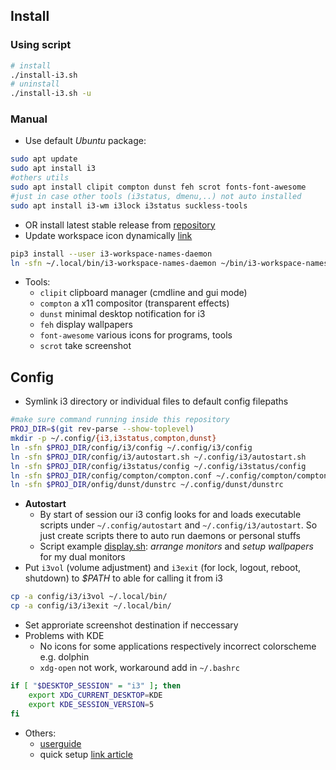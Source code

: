 ## Install
### Using script
```sh
# install
./install-i3.sh
# uninstall
./install-i3.sh -u
```

### Manual

* Use default *Ubuntu* package:
```sh
sudo apt update
sudo apt install i3
#others utils
sudo apt install clipit compton dunst feh scrot fonts-font-awesome
#just in case other tools (i3status, dmenu,..) not auto installed
sudo apt install i3-wm i3lock i3status suckless-tools
```
* OR install latest stable release from [repository](https://i3wm.org/docs/repositories.html)
* Update workspace icon dynamically [link](https://github.com/cboddy/i3-workspace-names-daemon)
```sh
pip3 install --user i3-workspace-names-daemon
ln -sfn ~/.local/bin/i3-workspace-names-daemon ~/bin/i3-workspace-names-daemon
```
* Tools:
    * `clipit` clipboard manager (cmdline and gui mode)
    * `compton` a x11 compositor (transparent effects)
    * `dunst` minimal desktop notification for i3
    * `feh` display wallpapers
    * `font-awesome` various icons for programs, tools
    * `scrot` take screenshot

## Config
* Symlink i3 directory or individual files to default config filepaths
```sh
#make sure command running inside this repository
PROJ_DIR=$(git rev-parse --show-toplevel)
mkdir -p ~/.config/{i3,i3status,compton,dunst}
ln -sfn $PROJ_DIR/config/i3/config ~/.config/i3/config
ln -sfn $PROJ_DIR/config/i3/autostart.sh ~/.config/i3/autostart.sh
ln -sfn $PROJ_DIR/config/i3status/config ~/.config/i3status/config
ln -sfn $PROJ_DIR/config/compton/compton.conf ~/.config/compton/compton.conf
ln -sfn $PROJ_DIR/onfig/dunst/dunstrc ~/.config/dunst/dunstrc
```

* **Autostart**
    * By start of session our i3 config looks for and loads executable scripts under `~/.config/autostart`
and `~/.config/i3/autostart`. So just create scripts there to auto run daemons or personal stuffs
    * Script example [display.sh](autostart/display.sh): *arrange monitors* and *setup wallpapers* for my dual monitors
* Put `i3vol` (volume adjustment) and `i3exit` (for lock, logout, reboot, shutdown) to *$PATH* to able for calling it from i3
```sh
cp -a config/i3/i3vol ~/.local/bin/
cp -a config/i3/i3exit ~/.local/bin/
```
* Set approriate screenshot destination if neccessary
* Problems with KDE
    * No icons for some applications respectively incorrect colorscheme e.g. dolphin
    * `xdg-open` not work, workaround add in `~/.bashrc`
```sh
if [ "$DESKTOP_SESSION" = "i3" ]; then
    export XDG_CURRENT_DESKTOP=KDE
    export KDE_SESSION_VERSION=5
fi
```
* Others:
    * [userguide](https://i3wm.org/docs/userguide.html#_configuring_i3bar)
    * quick setup [link article](https://geekoverdose.wordpress.com/2017/02/05/i3-window-manager-setup-and-configuration/)
